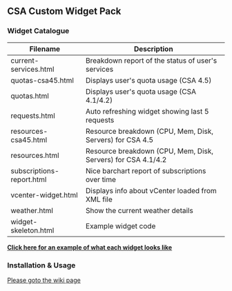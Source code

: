 ## CSA Custom Widget Pack

### Widget Catalogue
|Filename|Description|
|----|----|
|current-services.html|Breakdown report of the status of user's services|
|quotas-csa45.html|Displays user's quota usage (CSA 4.5)|
|quotas.html|Displays user's quota usage (CSA 4.1/4.2)|
|requests.html	|Auto refreshing widget showing last 5 requests|
|resources-csa45.html|Resource breakdown (CPU, Mem, Disk, Servers) for CSA 4.5|
|resources.html|Resource breakdown (CPU, Mem, Disk, Servers) for CSA 4.1/4.2|
|subscriptions-report.html|Nice barchart report of subscriptions over time|
|vcenter-widget.html|Displays info about vCenter loaded from XML file|
|weather.html|Show the current weather details|
|widget-skeleton.html|Example widget code|

**[Click here for an example of what each widget looks like](https://github.com/benc-uk/csa-widgets/wiki/Widget-Preview-Images)**

### Installation & Usage 

[Please goto the wiki page](https://github.com/benc-uk/csa-widgets/wiki)
